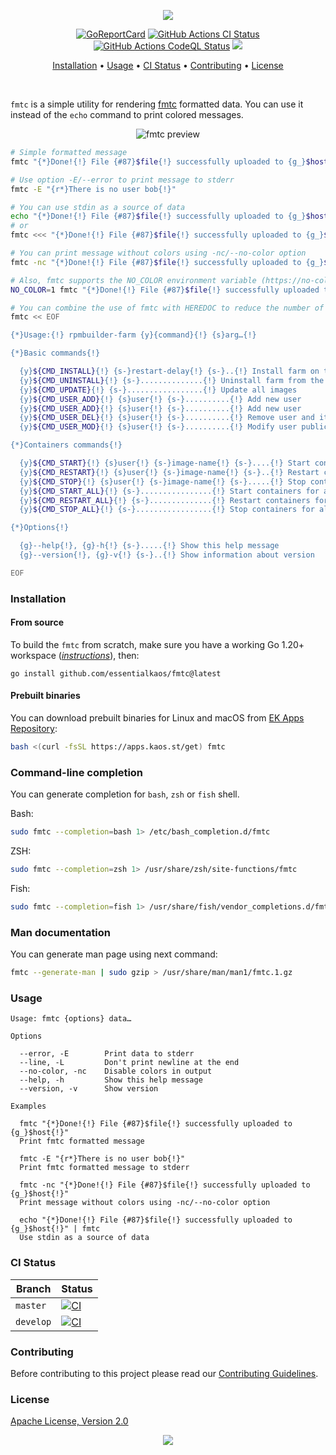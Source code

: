 <p align="center"><a href="#readme"><img src="https://gh.kaos.st/fmtc.svg"/></a></p>

<p align="center">
  <a href="https://kaos.sh/r/fmtc"><img src="https://kaos.sh/r/fmtc.svg" alt="GoReportCard" /></a>
  <a href="https://kaos.sh/w/fmtc/ci"><img src="https://kaos.sh/w/fmtc/ci.svg" alt="GitHub Actions CI Status" /></a>
  <a href="https://kaos.sh/w/fmtc/codeql"><img src="https://kaos.sh/w/fmtc/codeql.svg" alt="GitHub Actions CodeQL Status" /></a>
  <a href="#license"><img src="https://gh.kaos.st/apache2.svg"></a>
</p>

<p align="center"><a href="#installation">Installation</a> • <a href="#usage">Usage</a> • <a href="#ci-status">CI Status</a> • <a href="#contributing">Contributing</a> • <a href="#license">License</a></p>

<br/>

`fmtc` is a simple utility for rendering [fmtc](https://github.com/essentialkaos/ek/tree/master/fmtc#readme) formatted data. You can use it instead of the `echo` command to print colored messages.

<p align="center">
  <img src="https://gh.kaos.st/fmtc.png" alt="fmtc preview">
</p>

```bash
# Simple formatted message
fmtc "{*}Done!{!} File {#87}$file{!} successfully uploaded to {g_}$host{!}"

# Use option -E/--error to print message to stderr
fmtc -E "{r*}There is no user bob{!}"

# You can use stdin as a source of data
echo "{*}Done!{!} File {#87}$file{!} successfully uploaded to {g_}$host{!}" | fmtc
# or
fmtc <<< "{*}Done!{!} File {#87}$file{!} successfully uploaded to {g_}$host{!}"

# You can print message without colors using -nc/--no-color option
fmtc -nc "{*}Done!{!} File {#87}$file{!} successfully uploaded to {g_}$host{!}"

# Also, fmtc supports the NO_COLOR environment variable (https://no-color.org)
NO_COLOR=1 fmtc "{*}Done!{!} File {#87}$file{!} successfully uploaded to {g_}$host{!}"

# You can combine the use of fmtc with HEREDOC to reduce the number of fmtc calls
fmtc << EOF

{*}Usage:{!} rpmbuilder-farm {y}{command}{!} {s}arg…{!}

{*}Basic commands{!}

  {y}${CMD_INSTALL}{!} {s-}restart-delay{!} {s-}..{!} Install farm on the system
  {y}${CMD_UNINSTALL}{!} {s-}..............{!} Uninstall farm from the system
  {y}${CMD_UPDATE}{!} {s-}.................{!} Update all images
  {y}${CMD_USER_ADD}{!} {s}user{!} {s-}..........{!} Add new user
  {y}${CMD_USER_ADD}{!} {s}user{!} {s-}..........{!} Add new user
  {y}${CMD_USER_DEL}{!} {s}user{!} {s-}..........{!} Remove user and it containers
  {y}${CMD_USER_MOD}{!} {s}user{!} {s-}..........{!} Modify user public key

{*}Containers commands{!}

  {y}${CMD_START}{!} {s}user{!} {s-}image-name{!} {s-}....{!} Start containers for given user
  {y}${CMD_RESTART}{!} {s}user{!} {s-}image-name{!} {s-}..{!} Restart containers for given user
  {y}${CMD_STOP}{!} {s}user{!} {s-}image-name{!} {s-}.....{!} Stop containers for given user
  {y}${CMD_START_ALL}{!} {s-}................{!} Start containers for all users
  {y}${CMD_RESTART_ALL}{!} {s-}..............{!} Restart containers for all users
  {y}${CMD_STOP_ALL}{!} {s-}.................{!} Stop containers for all users

{*}Options{!}

  {g}--help{!}, {g}-h{!} {s-}.....{!} Show this help message
  {g}--version{!}, {g}-v{!} {s-}..{!} Show information about version

EOF
```

### Installation

#### From source

To build the `fmtc` from scratch, make sure you have a working Go 1.20+ workspace (_[instructions](https://go.dev/doc/install)_), then:

```
go install github.com/essentialkaos/fmtc@latest
```

#### Prebuilt binaries

You can download prebuilt binaries for Linux and macOS from [EK Apps Repository](https://apps.kaos.st/fmtc/latest):

```bash
bash <(curl -fsSL https://apps.kaos.st/get) fmtc
```

### Command-line completion

You can generate completion for `bash`, `zsh` or `fish` shell.

Bash:
```bash
sudo fmtc --completion=bash 1> /etc/bash_completion.d/fmtc
```

ZSH:
```bash
sudo fmtc --completion=zsh 1> /usr/share/zsh/site-functions/fmtc
```

Fish:
```bash
sudo fmtc --completion=fish 1> /usr/share/fish/vendor_completions.d/fmtc.fish
```

### Man documentation

You can generate man page using next command:

```bash
fmtc --generate-man | sudo gzip > /usr/share/man/man1/fmtc.1.gz
```

### Usage

```
Usage: fmtc {options} data…

Options

  --error, -E        Print data to stderr
  --line, -L         Don't print newline at the end
  --no-color, -nc    Disable colors in output
  --help, -h         Show this help message
  --version, -v      Show version

Examples

  fmtc "{*}Done!{!} File {#87}$file{!} successfully uploaded to {g_}$host{!}"
  Print fmtc formatted message

  fmtc -E "{r*}There is no user bob{!}"
  Print fmtc formatted message to stderr

  fmtc -nc "{*}Done!{!} File {#87}$file{!} successfully uploaded to {g_}$host{!}"
  Print message without colors using -nc/--no-color option

  echo "{*}Done!{!} File {#87}$file{!} successfully uploaded to {g_}$host{!}" | fmtc
  Use stdin as a source of data
```

### CI Status

| Branch | Status |
|--------|----------|
| `master` | [![CI](https://kaos.sh/w/fmtc/ci.svg?branch=master)](https://kaos.sh/w/fmtc/ci?query=branch:master) |
| `develop` | [![CI](https://kaos.sh/w/fmtc/ci.svg?branch=develop)](https://kaos.sh/w/fmtc/ci?query=branch:develop) |

### Contributing

Before contributing to this project please read our [Contributing Guidelines](https://github.com/essentialkaos/contributing-guidelines#contributing-guidelines).

### License

[Apache License, Version 2.0](http://www.apache.org/licenses/LICENSE-2.0)

<p align="center"><a href="https://essentialkaos.com"><img src="https://gh.kaos.st/ekgh.svg"/></a></p>
